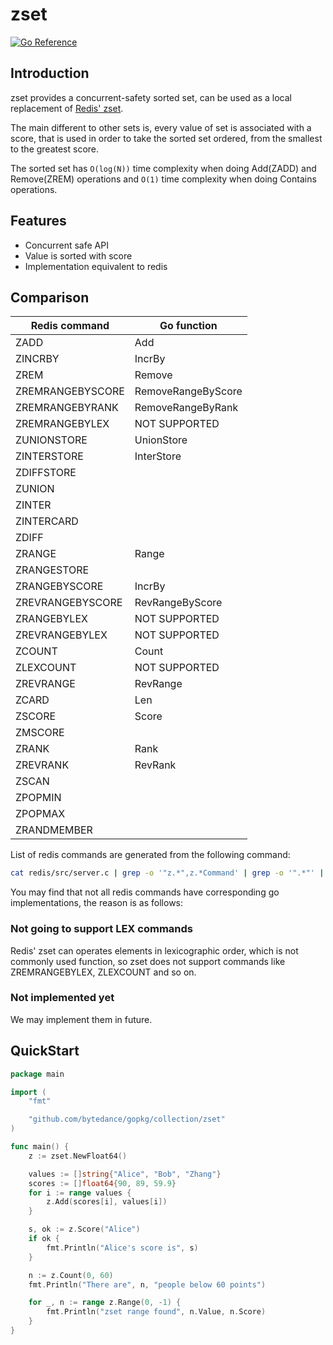 # zset

[![Go Reference](https://pkg.go.dev/badge/github.com/bytedance/gopkg/collection/zset.svg)](https://pkg.go.dev/github.com/bytedance/gopkg/collection/zset)

## Introduction

zset provides a concurrent-safety sorted set, can be used as a local replacement of [Redis' zset](https://redis.com/ebook/part-2-core-concepts/chapter-3-commands-in-redis/3-5-sorted-sets/).

The main different to other sets is, every value of set is associated with a score, that is used in order to take the sorted set ordered, from the smallest to the greatest score.

The sorted set has `O(log(N))` time complexity when doing Add(ZADD) and Remove(ZREM) operations and `O(1)` time complexity when doing Contains operations.

## Features

- Concurrent safe API
- Value is sorted with score
- Implementation equivalent to redis 

## Comparison

| Redis command         | Go function         |
|-----------------------|---------------------|
| ZADD                  | Add                 |
| ZINCRBY               | IncrBy              |
| ZREM                  | Remove              |
| ZREMRANGEBYSCORE      | RemoveRangeByScore  |
| ZREMRANGEBYRANK       | RemoveRangeByRank   |
| ZREMRANGEBYLEX        | NOT SUPPORTED       |
| ZUNIONSTORE           | UnionStore          |
| ZINTERSTORE           | InterStore          |
| ZDIFFSTORE            |                     |
| ZUNION                |                     |
| ZINTER                |                     |
| ZINTERCARD            |                     |
| ZDIFF                 |                     |
| ZRANGE                | Range               |
| ZRANGESTORE           |                     |
| ZRANGEBYSCORE         | IncrBy              |
| ZREVRANGEBYSCORE      | RevRangeByScore     |
| ZRANGEBYLEX           | NOT SUPPORTED       |
| ZREVRANGEBYLEX        | NOT SUPPORTED       |
| ZCOUNT                | Count               |
| ZLEXCOUNT             | NOT SUPPORTED       |
| ZREVRANGE             | RevRange            |
| ZCARD                 | Len                 |
| ZSCORE                | Score               |
| ZMSCORE               |                     |
| ZRANK                 | Rank                |
| ZREVRANK              | RevRank             |
| ZSCAN                 |                     |
| ZPOPMIN               |                     |
| ZPOPMAX               |                     |
| ZRANDMEMBER           |                     |

List of redis commands are generated from the following command:

```bash
cat redis/src/server.c | grep -o '"z.*",z.*Command' | grep -o '".*"' | cut -d '"' -f2
```

You may find that not all redis commands have corresponding go implementations,
the reason is as follows:

### Not going to support LEX commands

Redis' zset can operates elements in lexicographic order, which is not commonly
used function, so zset does not support commands like ZREMRANGEBYLEX, ZLEXCOUNT
and so on.

### Not implemented yet 

We may implement them in future.

## QuickStart

```go
package main

import (
	"fmt"

	"github.com/bytedance/gopkg/collection/zset"
)

func main() {
	z := zset.NewFloat64()

	values := []string{"Alice", "Bob", "Zhang"}
	scores := []float64{90, 89, 59.9}
	for i := range values {
		z.Add(scores[i], values[i])
	}

	s, ok := z.Score("Alice")
	if ok {
		fmt.Println("Alice's score is", s)
	}

	n := z.Count(0, 60)
	fmt.Println("There are", n, "people below 60 points")

	for _, n := range z.Range(0, -1) {
		fmt.Println("zset range found", n.Value, n.Score)
	}
}
```
